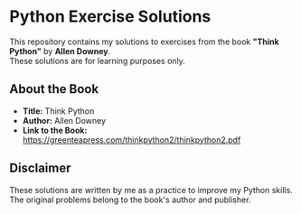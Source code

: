 # Python Exercise Solutions

This repository contains my solutions to exercises from the book **"Think Python"** by **Allen Downey**.  
These solutions are for learning purposes only.  

## About the Book
- **Title:** Think Python  
- **Author:** Allen Downey
- **Link to the Book:** https://greenteapress.com/thinkpython2/thinkpython2.pdf


## Disclaimer
These solutions are written by me as a practice to improve my Python skills. The original problems belong to the book's author and publisher. 


